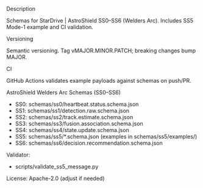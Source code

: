 Description

Schemas for StarDrive | AstroShield SS0–SS6 (Welders Arc). Includes SS5 Mode-1 example and CI validation.

Versioning

Semantic versioning. Tag vMAJOR.MINOR.PATCH; breaking changes bump MAJOR.

CI

GitHub Actions validates example payloads against schemas on push/PR.

AstroShield Welders Arc Schemas (SS0–SS6)

- SS0: schemas/ss0/heartbeat.status.schema.json
- SS1: schemas/ss1/detection.raw.schema.json
- SS2: schemas/ss2/track.estimate.schema.json
- SS3: schemas/ss3/fusion.association.schema.json
- SS4: schemas/ss4/state.update.schema.json
- SS5: schemas/ss5/*.schema.json (examples in schemas/ss5/examples/)
- SS6: schemas/ss6/decision.recommendation.schema.json

Validator:
- scripts/validate_ss5_message.py

License: Apache-2.0 (adjust if needed)

